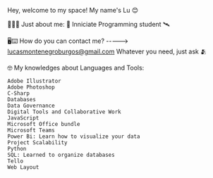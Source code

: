 Hey, welcome to my space!
My name's Lu 😊

🧑🏼‍💻​ Just about me:
🛜 Inniciate Programming student 🛰️​

🖥️⌨️ How do you can contact me? -----> lucasmontenegroburgos@gmail.com
    Whatever you need, just ask 🫂

🤓​​
My knowledges about Languages and Tools:

    Adobe Illustrator
    Adobe Photoshop
    C-Sharp
    Databases
    Data Governance
    Digital Tools and Collaborative Work
    JavaScript
    Microsoft Office bundle
    Microsoft Teams
    Power Bi: Learn how to visualize your data
    Project Scalability
    Python
    SQL: Learned to organize databases
    Tello
    Web Layout
